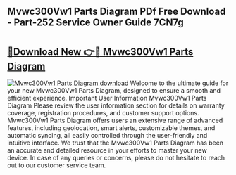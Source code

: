 ## Mvwc300Vw1 Parts Diagram PDf Free Download - Part-252 Service Owner Guide 7CN7g

# <h2><a href="http://dflqty.blite.top/?on=Mvwc300Vw1+Parts+Diagram">🔗Download New 👉🔴 Mvwc300Vw1 Parts Diagram</a></h2>

[![Mvwc300Vw1 Parts Diagram download](https://i.imgur.com/lujVjoI.png)](http://dflqty.blite.top/?on=Mvwc300Vw1+Parts+Diagram)
Welcome to the ultimate guide for your new Mvwc300Vw1 Parts Diagram, designed to ensure a smooth and efficient experience. Important User Information Mvwc300Vw1 Parts Diagram Please review the user information section for details on warranty coverage, registration procedures, and customer support options. Mvwc300Vw1 Parts Diagram offers users an extensive range of advanced features, including geolocation, smart alerts, customizable themes, and automatic syncing, all easily controlled through the user-friendly and intuitive interface. We trust that the Mvwc300Vw1 Parts Diagram has been an accurate and detailed resource in your efforts to master your new device. In case of any queries or concerns, please do not hesitate to reach out to our customer service team.
